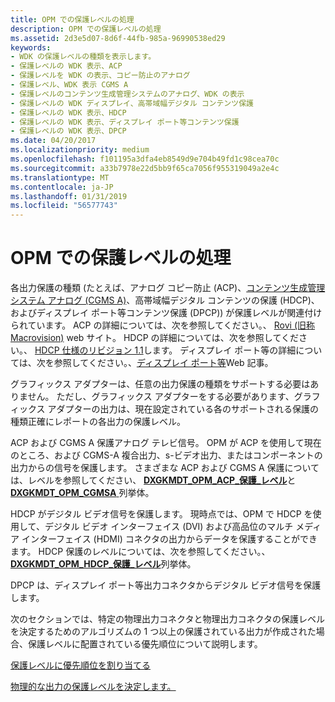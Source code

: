 ```yaml
---
title: OPM での保護レベルの処理
description: OPM での保護レベルの処理
ms.assetid: 2d3e5d07-8d6f-44fb-985a-96990538ed29
keywords:
- WDK の保護レベルの種類を表示します。
- 保護レベルの WDK 表示、ACP
- 保護レベルを WDK の表示、コピー防止のアナログ
- 保護レベル、WDK 表示 CGMS A
- 保護レベルのコンテンツ生成管理システムのアナログ、WDK の表示
- 保護レベルの WDK ディスプレイ、高帯域幅デジタル コンテンツ保護
- 保護レベルの WDK 表示、HDCP
- 保護レベルの WDK 表示、ディスプレイ ポート等コンテンツ保護
- 保護レベルの WDK 表示、DPCP
ms.date: 04/20/2017
ms.localizationpriority: medium
ms.openlocfilehash: f101195a3dfa4eb8549d9e704b49fd1c98cea70c
ms.sourcegitcommit: a33b7978e22d5bb9f65ca7056f955319049a2e4c
ms.translationtype: MT
ms.contentlocale: ja-JP
ms.lasthandoff: 01/31/2019
ms.locfileid: "56577743"
---
```

# <a name="handling-protection-levels-with-opm"></a>OPM での保護レベルの処理


各出力保護の種類 (たとえば、アナログ コピー防止 (ACP)、[コンテンツ生成管理システム アナログ (CGMS A)](cgms-a-standards.md)、高帯域幅デジタル コンテンツの保護 (HDCP)、およびディスプレイ ポート等コンテンツ保護 (DPCP)) が保護レベルが関連付けられています。 ACP の詳細については、次を参照してください。、 [Rovi (旧称 Macrovision)](https://go.microsoft.com/fwlink/p/?linkid=71273) web サイト。 HDCP の詳細については、次を参照してください。、 [HDCP 仕様のリビジョン 1.1](https://go.microsoft.com/fwlink/p/?linkid=38728)します。 ディスプレイ ポート等の詳細については、次を参照してください。、[ディスプレイ ポート等](https://go.microsoft.com/fwlink/p/?linkid=71382)Web 記事。

グラフィックス アダプターは、任意の出力保護の種類をサポートする必要はありません。 ただし、グラフィックス アダプターをする必要があります、グラフィックス アダプターの出力は、現在設定されている各のサポートされる保護の種類正確にレポートの各出力の保護レベル。

ACP および CGMS A 保護アナログ テレビ信号。 OPM が ACP を使用して現在のところ、および CGMS-A 複合出力、s-ビデオ出力、またはコンポーネントの出力からの信号を保護します。 さまざまな ACP および CGMS A 保護については、レベルを参照してください、 [ **DXGKMDT\_OPM\_ACP\_保護\_レベル**](https://msdn.microsoft.com/library/windows/hardware/ff560834)と[**DXGKMDT\_OPM\_CGMSA** ](https://msdn.microsoft.com/library/windows/hardware/ff560846)列挙体。

HDCP がデジタル ビデオ信号を保護します。 現時点では、OPM で HDCP を使用して、デジタル ビデオ インターフェイス (DVI) および高品位のマルチ メディア インターフェイス (HDMI) コネクタの出力からデータを保護することができます。 HDCP 保護のレベルについては、次を参照してください。、 [ **DXGKMDT\_OPM\_HDCP\_保護\_レベル**](https://msdn.microsoft.com/library/windows/hardware/ff560878)列挙体。

DPCP は、ディスプレイ ポート等出力コネクタからデジタル ビデオ信号を保護します。

次のセクションでは、特定の物理出力コネクタと物理出力コネクタの保護レベルを決定するためのアルゴリズムの 1 つ以上の保護されている出力が作成された場合、保護レベルに配置されている優先順位について説明します。

[保護レベルに優先順位を割り当てる](assigning-precedence-to-protection-levels.md)

[物理的な出力の保護レベルを決定します。](determining-the-protection-level-for-a-physical-output.md)

 

 





